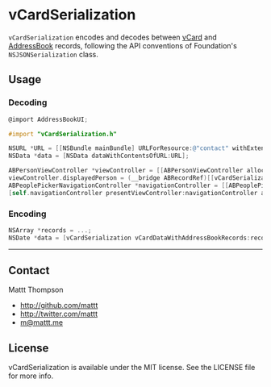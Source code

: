 vCardSerialization
====================

`vCardSerialization` encodes and decodes between [vCard](http://en.wikipedia.org/wiki/VCard) and [AddressBook](https://developer.apple.com/library/ios/documentation/AddressBook/Reference/AddressBook_iPhoneOS_Framework/_index.html) records, following the API conventions of Foundation's `NSJSONSerialization` class.

## Usage

### Decoding

```objective-c
@import AddressBookUI;

#import "vCardSerialization.h"

NSURL *URL = [[NSBundle mainBundle] URLForResource:@"contact" withExtension:@"vcf"];
NSData *data = [NSData dataWithContentsOfURL:URL];

ABPersonViewController *viewController = [[ABPersonViewController alloc] init];
viewController.displayedPerson = (__bridge ABRecordRef)[[vCardSerialization addressBookRecordsWithVCardData:data error:nil] firstObject];
ABPeoplePickerNavigationController *navigationController = [[ABPeoplePickerNavigationController alloc] initWithRootViewController:viewController];
[self.navigationController presentViewController:navigationController animated:YES completion:nil];
```

### Encoding

```objective-c
NSArray *records = ...;
NSDate *data = [vCardSerialization vCardDataWithAddressBookRecords:records error:nil];
```

---

## Contact

Mattt Thompson

- http://github.com/mattt
- http://twitter.com/mattt
- m@mattt.me

## License

vCardSerialization is available under the MIT license. See the LICENSE file for more info.
